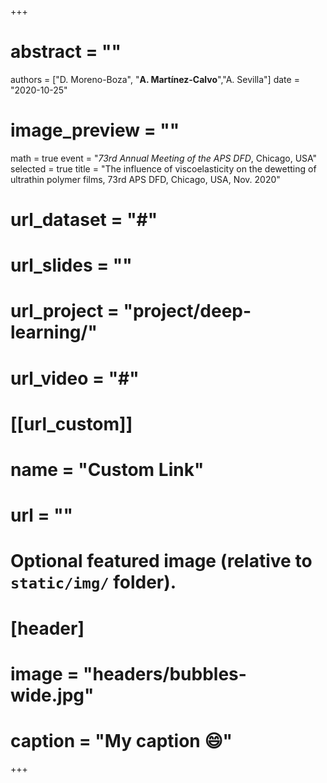 +++
# abstract = ""
authors = ["D. Moreno-Boza", "**A. Martínez-Calvo**","A. Sevilla"]
date = "2020-10-25"
# image_preview = ""
math = true
event = "_73rd Annual Meeting of the APS DFD_, Chicago, USA"
selected = true
title = "The influence of viscoelasticity on the dewetting of ultrathin polymer films, 73rd APS DFD, Chicago, USA, Nov. 2020"
# url_dataset = "#"
# url_slides = ""
# url_project = "project/deep-learning/"
# url_video = "#"

# [[url_custom]]
 # name = "Custom Link"
 # url = ""

# Optional featured image (relative to `static/img/` folder).
# [header]
# image = "headers/bubbles-wide.jpg"
# caption = "My caption :smile:"

+++
